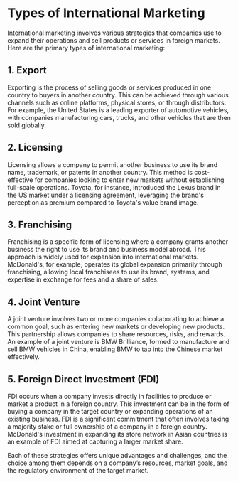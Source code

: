 # Types of International Marketing

International marketing involves various strategies that companies use to expand their operations and sell products or services in foreign markets. Here are the primary types of international marketing:

## 1. Export

Exporting is the process of selling goods or services produced in one country to buyers in another country. This can be achieved through various channels such as online platforms, physical stores, or through distributors. For example, the United States is a leading exporter of automotive vehicles, with companies manufacturing cars, trucks, and other vehicles that are then sold globally.

## 2. Licensing

Licensing allows a company to permit another business to use its brand name, trademark, or patents in another country. This method is cost-effective for companies looking to enter new markets without establishing full-scale operations. Toyota, for instance, introduced the Lexus brand in the US market under a licensing agreement, leveraging the brand's perception as premium compared to Toyota's value brand image.

## 3. Franchising

Franchising is a specific form of licensing where a company grants another business the right to use its brand and business model abroad. This approach is widely used for expansion into international markets. McDonald's, for example, operates its global expansion primarily through franchising, allowing local franchisees to use its brand, systems, and expertise in exchange for fees and a share of sales.

## 4. Joint Venture

A joint venture involves two or more companies collaborating to achieve a common goal, such as entering new markets or developing new products. This partnership allows companies to share resources, risks, and rewards. An example of a joint venture is BMW Brilliance, formed to manufacture and sell BMW vehicles in China, enabling BMW to tap into the Chinese market effectively.

## 5. Foreign Direct Investment (FDI)
FDI occurs when a company invests directly in facilities to produce or market a product in a foreign country. This investment can be in the form of buying a company in the target country or expanding operations of an existing business. FDI is a significant commitment that often involves taking a majority stake or full ownership of a company in a foreign country. McDonald's investment in expanding its store network in Asian countries is an example of FDI aimed at capturing a larger market share.

Each of these strategies offers unique advantages and challenges, and the choice among them depends on a company’s resources, market goals, and the regulatory environment of the target market.
